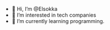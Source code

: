 - 👋 Hi, I’m @Elsokka 
- 👀 I’m interested in tech companies
- 🌱 I’m currently learning programming.

<!---
Elsokka/Elsokka is a ✨ special ✨ repository because its `README.md` (this file) appears on your GitHub profile.
You can click the Preview link to take a look at your changes.
--->

